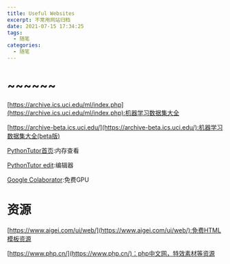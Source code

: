 ```yaml
---
title: Useful Websites
excerpt: 不常用网站归档
date: 2021-07-15 17:34:25
tags:
  -	随笔
categories:
  -	随笔
---
```


# ~~~~~~

[https://archive.ics.uci.edu/ml/index.php](https://archive.ics.uci.edu/ml/index.php):机器学习数据集大全

[https://archive-beta.ics.uci.edu/](https://archive-beta.ics.uci.edu/):机器学习数据集大全(beta版)



[PythonTutor首页](http://pythontutor.com/index.html):内存查看

[PythonTutor edit](http://pythontutor.com/visualize.html#mode=edit):编辑器



[Google Colaborator](https://colab.research.google.com/):免费GPU



# 资源

[https://www.aigei.com/ui/web/](https://www.aigei.com/ui/web/):免费HTML模板资源

[https://www.php.cn/](https://www.php.cn/)：php中文网，特效素材等资源
